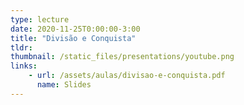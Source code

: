 ```yaml
---
type: lecture
date: 2020-11-25T0:00:00-3:00
title: "Divisão e Conquista"
tldr:
thumbnail: /static_files/presentations/youtube.png
links: 
    - url: /assets/aulas/divisao-e-conquista.pdf
      name: Slides
---
```

